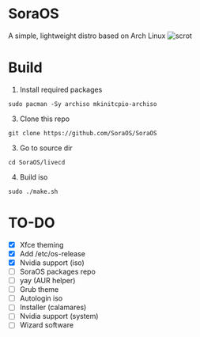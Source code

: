 # SoraOS
A simple, lightweight distro based on Arch Linux
![scrot](https://i.imgur.com/Mw4Ib2Fh.jpg)

# Build
1. Install required packages
```
sudo pacman -Sy archiso mkinitcpio-archiso
```

3. Clone this repo
```
git clone https://github.com/SoraOS/SoraOS
```

3. Go to source dir
```
cd SoraOS/livecd
```

4. Build iso
```
sudo ./make.sh
```

# TO-DO
- [x] Xfce theming
- [x] Add /etc/os-release 
- [x] Nvidia support (iso)
- [ ] SoraOS packages repo
- [ ] yay (AUR helper)
- [ ] Grub theme
- [ ] Autologin iso
- [ ] Installer (calamares)
- [ ] Nvidia support (system)
- [ ] Wizard software
